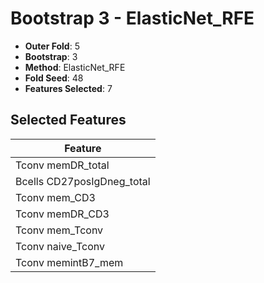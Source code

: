 # Bootstrap 3 - ElasticNet_RFE

- **Outer Fold**: 5
- **Bootstrap**: 3
- **Method**: ElasticNet_RFE
- **Fold Seed**: 48
- **Features Selected**: 7

## Selected Features

| Feature |
|---------|
| Tconv memDR_total |
| Bcells CD27posIgDneg_total |
| Tconv mem_CD3 |
| Tconv memDR_CD3 |
| Tconv mem_Tconv |
| Tconv naive_Tconv |
| Tconv memintB7_mem |
